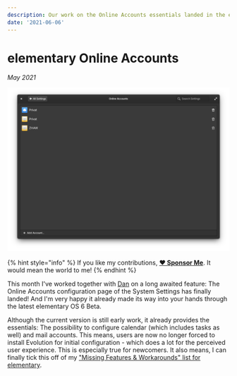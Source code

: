 ```yaml
---
description: Our work on the Online Accounts essentials landed in the elementary OS 6 Beta!
date: '2021-06-06'
---
```


# elementary Online Accounts

_May 2021_

![elementary Online Accounts - now available in the latest Beta!](../.gitbook/assets/elementary-online-accounts.png)

{% hint style="info" %}
If you like my contributions, [**❤️ Sponsor Me**](https://github.com/sponsors/marbetschar). It would mean the world to me!
{% endhint %}

This month I've worked together with [Dan](https://github.com/danrabbit) on a long awaited feature: The Online Accounts configuration page of the System Settings has finally landed! And I'm very happy it already made its way into your hands through the latest elementary OS 6 Beta.

Although the current version is still early work, it already provides the essentials: The possibility to configure calendar \(which includes tasks as well\) and mail accounts. This means, users are now no longer forced to install Evolution for initial configuration - which does a lot for the perceived user experience. This is especially true for newcomers. It also means, I can finally tick this off of my ["Missing Features & Workarounds" list for elementary](https://www.marco.betschart.name/areas/elementary-os/missing-features-and-workarounds#online-accounts).

